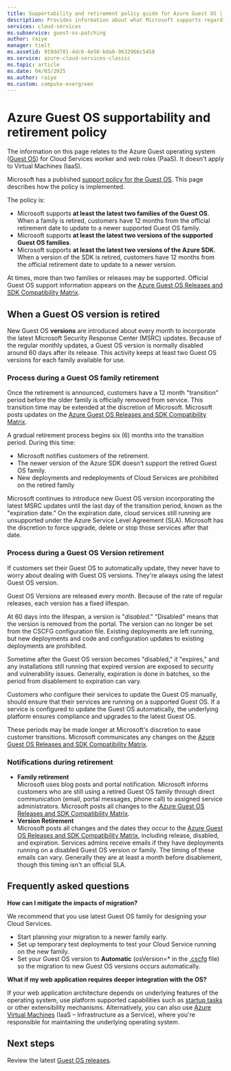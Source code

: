 ```yaml
---
title: Supportability and retirement policy guide for Azure Guest OS | Microsoft Docs
description: Provides information about what Microsoft supports regarding the Azure Guest OS used by Cloud Services.
services: cloud-services
ms.subservice: guest-os-patching
author: raiye
manager: timlt
ms.assetid: 919dd781-4dc6-4e50-bda8-9632966c5458
ms.service: azure-cloud-services-classic
ms.topic: article
ms.date: 04/03/2025
ms.author: raiye
ms.custom: compute-evergreen
---
```

# Azure Guest OS supportability and retirement policy
The information on this page relates to the Azure Guest operating system ([Guest OS](cloud-services-guestos-update-matrix.md)) for Cloud Services worker and web roles (PaaS). It doesn't apply to Virtual Machines (IaaS).

Microsoft has a published [support policy for the Guest OS](https://support.microsoft.com/gp/azure-cloud-lifecycle-faq). This page describes how the policy is implemented.

The policy is:

* Microsoft supports **at least the latest two families of the Guest OS**. When a family is retired, customers have 12 months from the official retirement date to update to a newer supported Guest OS family.
* Microsoft supports **at least the latest two versions of the supported Guest OS families**.
* Microsoft supports **at least the latest two versions of the Azure SDK**. When a version of the SDK is retired, customers have 12 months from the official retirement date to update to a newer version.

At times, more than two families or releases may be supported. Official Guest OS support information appears on the [Azure Guest OS Releases and SDK Compatibility Matrix](cloud-services-guestos-update-matrix.md).

## When a Guest OS version is retired
New Guest OS **versions** are introduced about every month to incorporate the latest Microsoft Security Response Center (MSRC) updates. Because of the regular monthly updates, a Guest OS version is normally disabled around 60 days after its release. This activity keeps at least two Guest OS versions for each family available for use.

### Process during a Guest OS family retirement
Once the retirement is announced, customers have a 12 month "transition" period before the older family is officially removed from service. This transition time may be extended at the discretion of Microsoft. Microsoft posts updates on the [Azure Guest OS Releases and SDK Compatibility Matrix](cloud-services-guestos-update-matrix.md).

A gradual retirement process begins six (6) months into the transition period. During this time:

* Microsoft notifies customers of the retirement.
* The newer version of the Azure SDK doesn't support the retired Guest OS family.
* New deployments and redeployments of Cloud Services are prohibited on the retired family

Microsoft continues to introduce new Guest OS version incorporating the latest MSRC updates until the last day of the transition period, known as the "expiration date." On the expiration date, cloud services still running are unsupported under the Azure Service Level Agreement (SLA). Microsoft has the discretion to force upgrade, delete or stop those services after that date.

### Process during a Guest OS Version retirement
If customers set their Guest OS to automatically update, they never have to worry about dealing with Guest OS versions. They're always using the latest Guest OS version.

Guest OS Versions are released every month. Because of the rate of regular releases, each version has a fixed lifespan.

At 60 days into the lifespan, a version is "*disabled*." "Disabled" means that the version is removed from the portal. The version can no longer be set from the CSCFG configuration file. Existing deployments are left running, but new deployments and code and configuration updates to existing deployments are prohibited.

Sometime after the Guest OS version becomes "disabled," it "expires," and any installations still running that expired version are exposed to security and vulnerability issues. Generally, expiration is done in batches, so the period from disablement to expiration can vary.

Customers who configure their services to update the Guest OS manually, should ensure that their services are running on a supported Guest OS. If a service is configured to update the Guest OS automatically, the underlying platform ensures compliance and upgrades to the latest Guest OS.

These periods may be made longer at Microsoft's discretion to ease customer transitions. Microsoft communicates any changes on the [Azure Guest OS Releases and SDK Compatibility Matrix](cloud-services-guestos-update-matrix.md).

### Notifications during retirement
* **Family retirement** <br>Microsoft uses blog posts and portal notification. Microsoft informs customers who are still using a retired Guest OS family through direct communication (email, portal messages, phone call) to assigned service administrators. Microsoft posts all changes to the [Azure Guest OS Releases and SDK Compatibility Matrix](cloud-services-guestos-update-matrix.md).
* **Version Retirement** <br>Microsoft posts all changes and the dates they occur to the [Azure Guest OS Releases and SDK Compatibility Matrix](cloud-services-guestos-update-matrix.md), including release, disabled, and expiration. Services admins receive emails if they have deployments running on a disabled Guest OS version or family. The timing of these emails can vary. Generally they are at least a month before disablement, though this timing isn't an official SLA.

## Frequently asked questions
**How can I mitigate the impacts of migration?**

We recommend that you use latest Guest OS family for designing your Cloud Services.

* Start planning your migration to a newer family early.
* Set up temporary test deployments to test your Cloud Service running on the new family.
* Set your Guest OS version to **Automatic** (osVersion=* in the [.cscfg](cloud-services-model-and-package.md#cscfg) file) so the migration to new Guest OS versions occurs automatically.

**What if my web application requires deeper integration with the OS?**

If your web application architecture depends on underlying features of the operating system, use platform supported capabilities such as [startup tasks](/previous-versions/azure/cloud-services/cloud-services-startup-tasks.md) or other extensibility mechanisms. Alternatively, you can also use [Azure Virtual Machines](https://azure.microsoft.com/documentation/scenarios/virtual-machines/) (IaaS – Infrastructure as a Service), where you're responsible for maintaining the underlying operating system.

## Next steps
Review the latest [Guest OS releases](cloud-services-guestos-update-matrix.md).
